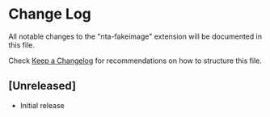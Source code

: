 # Change Log

All notable changes to the "nta-fakeimage" extension will be documented in this file.

Check [Keep a Changelog](http://keepachangelog.com/) for recommendations on how to structure this file.

## [Unreleased]

- Initial release